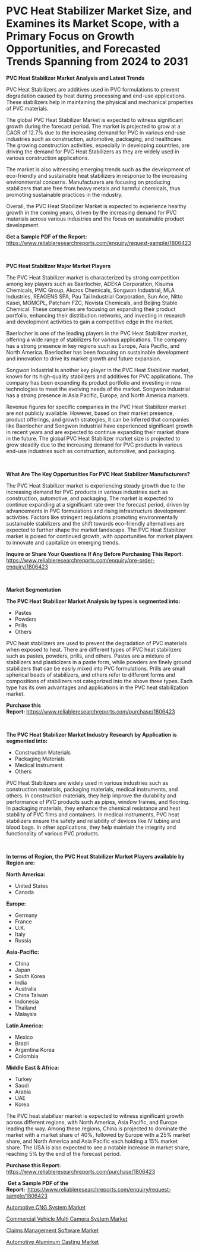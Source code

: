 <p><h1>PVC Heat Stabilizer Market Size, and Examines its Market Scope, with a Primary Focus on Growth Opportunities, and Forecasted Trends Spanning from 2024 to 2031</h1></p><p><strong>PVC Heat Stabilizer Market Analysis and Latest Trends</strong></p>
<p><p>PVC Heat Stabilizers are additives used in PVC formulations to prevent degradation caused by heat during processing and end-use applications. These stabilizers help in maintaining the physical and mechanical properties of PVC materials.</p><p>The global PVC Heat Stabilizer Market is expected to witness significant growth during the forecast period. The market is projected to grow at a CAGR of 12.7% due to the increasing demand for PVC in various end-use industries such as construction, automotive, packaging, and healthcare. The growing construction activities, especially in developing countries, are driving the demand for PVC Heat Stabilizers as they are widely used in various construction applications.</p><p>The market is also witnessing emerging trends such as the development of eco-friendly and sustainable heat stabilizers in response to the increasing environmental concerns. Manufacturers are focusing on producing stabilizers that are free from heavy metals and harmful chemicals, thus promoting sustainable practices in the industry.</p><p>Overall, the PVC Heat Stabilizer Market is expected to experience healthy growth in the coming years, driven by the increasing demand for PVC materials across various industries and the focus on sustainable product development.</p></p>
<p><strong>Get a Sample PDF of the Report:&nbsp;</strong> <a href="https://www.reliableresearchreports.com/enquiry/request-sample/1806423">https://www.reliableresearchreports.com/enquiry/request-sample/1806423</a></p>
<p>&nbsp;</p>
<p><strong>PVC Heat Stabilizer Major Market Players</strong></p>
<p><p>The PVC Heat Stabilizer market is characterized by strong competition among key players such as Baerlocher, ADEKA Corporation, Kisuma Chemicals, PMC Group, Akcros Chemicals, Songwon Industrial, MLA Industries, REAGENS SPA, Pau Tai Industrial Corporation, Sun Ace, Nitto Kasei, MOMCPL, Patcham FZC, Novista Chemicals, and Beijing Stable Chemical. These companies are focusing on expanding their product portfolio, enhancing their distribution networks, and investing in research and development activities to gain a competitive edge in the market.</p><p>Baerlocher is one of the leading players in the PVC Heat Stabilizer market, offering a wide range of stabilizers for various applications. The company has a strong presence in key regions such as Europe, Asia Pacific, and North America. Baerlocher has been focusing on sustainable development and innovation to drive its market growth and future expansion. </p><p>Songwon Industrial is another key player in the PVC Heat Stabilizer market, known for its high-quality stabilizers and additives for PVC applications. The company has been expanding its product portfolio and investing in new technologies to meet the evolving needs of the market. Songwon Industrial has a strong presence in Asia Pacific, Europe, and North America markets.</p><p>Revenue figures for specific companies in the PVC Heat Stabilizer market are not publicly available. However, based on their market presence, product offerings, and growth strategies, it can be inferred that companies like Baerlocher and Songwon Industrial have experienced significant growth in recent years and are expected to continue expanding their market share in the future. The global PVC Heat Stabilizer market size is projected to grow steadily due to the increasing demand for PVC products in various end-use industries such as construction, automotive, and packaging.</p></p>
<p>&nbsp;</p>
<p><strong>What Are The Key Opportunities For PVC Heat Stabilizer Manufacturers?</strong></p>
<p><p>The PVC Heat Stabilizer market is experiencing steady growth due to the increasing demand for PVC products in various industries such as construction, automotive, and packaging. The market is expected to continue expanding at a significant rate over the forecast period, driven by advancements in PVC formulations and rising infrastructure development activities. Factors like stringent regulations promoting environmentally sustainable stabilizers and the shift towards eco-friendly alternatives are expected to further shape the market landscape. The PVC Heat Stabilizer market is poised for continued growth, with opportunities for market players to innovate and capitalize on emerging trends.</p></p>
<p><strong>Inquire or Share Your Questions If Any Before Purchasing This Report:</strong> <a href="https://www.reliableresearchreports.com/enquiry/pre-order-enquiry/1806423">https://www.reliableresearchreports.com/enquiry/pre-order-enquiry/1806423</a></p>
<p>&nbsp;</p>
<p><strong>Market Segmentation</strong></p>
<p><strong>The PVC Heat Stabilizer Market Analysis by types is segmented into:</strong></p>
<p><ul><li>Pastes</li><li>Powders</li><li>Prills</li><li>Others</li></ul></p>
<p><p>PVC heat stabilizers are used to prevent the degradation of PVC materials when exposed to heat. There are different types of PVC heat stabilizers such as pastes, powders, prills, and others. Pastes are a mixture of stabilizers and plasticizers in a paste form, while powders are finely ground stabilizers that can be easily mixed into PVC formulations. Prills are small spherical beads of stabilizers, and others refer to different forms and compositions of stabilizers not categorized into the above three types. Each type has its own advantages and applications in the PVC heat stabilization market.</p></p>
<p><strong>Purchase this Report:&nbsp;</strong><a href="https://www.reliableresearchreports.com/purchase/1806423">https://www.reliableresearchreports.com/purchase/1806423</a></p>
<p>&nbsp;</p>
<p><strong>The PVC Heat Stabilizer Market Industry Research by Application is segmented into:</strong></p>
<p><ul><li>Construction Materials</li><li>Packaging Materials</li><li>Medical Instrument</li><li>Others</li></ul></p>
<p><p>PVC Heat Stabilizers are widely used in various industries such as construction materials, packaging materials, medical instruments, and others. In construction materials, they help improve the durability and performance of PVC products such as pipes, window frames, and flooring. In packaging materials, they enhance the chemical resistance and heat stability of PVC films and containers. In medical instruments, PVC heat stabilizers ensure the safety and reliability of devices like IV tubing and blood bags. In other applications, they help maintain the integrity and functionality of various PVC products.</p></p>
<p>&nbsp;</p>
<p><strong>In terms of Region, the PVC Heat Stabilizer Market Players available by Region are:</strong></p>
<p>
    <p> <strong> North America: </strong>
        <ul>
            <li>United States</li>
            <li>Canada</li>
        </ul>
        </p> 
    <p> <strong> Europe: </strong>
        <ul>
            <li>Germany</li>
            <li>France</li>
            <li>U.K.</li>
            <li>Italy</li>
            <li>Russia</li>
        </ul>
        </p> 
    <p> <strong> Asia-Pacific: </strong>
        <ul>
            <li>China</li>
            <li>Japan</li>
            <li>South Korea</li>
            <li>India</li>
            <li>Australia</li>
            <li>China Taiwan</li>
            <li>Indonesia</li>
            <li>Thailand</li>
            <li>Malaysia</li>
        </ul>
        </p> 
    <p> <strong> Latin America: </strong>
        <ul>
            <li>Mexico</li>
            <li>Brazil</li>
            <li>Argentina Korea</li>
            <li>Colombia</li>
        </ul>
        </p> 
    <p> <strong> Middle East & Africa: </strong>
        <ul>
            <li>Turkey</li>
            <li>Saudi</li>
            <li>Arabia</li>
            <li>UAE</li>
            <li>Korea</li>
        </ul>
    </p>
    </p>
<p><p>The PVC heat stabilizer market is expected to witness significant growth across different regions, with North America, Asia Pacific, and Europe leading the way. Among these regions, China is projected to dominate the market with a market share of 40%, followed by Europe with a 25% market share, and North America and Asia Pacific each holding a 15% market share. The USA is also expected to see a notable increase in market share, reaching 5% by the end of the forecast period.</p></p>
<p><strong>Purchase this Report: </strong><a href="https://www.reliableresearchreports.com/purchase/1806423">https://www.reliableresearchreports.com/purchase/1806423</a></p>
<p>&nbsp;<strong>Get a Sample PDF of the Report:&nbsp;&nbsp;</strong><a href="https://www.reliableresearchreports.com/enquiry/request-sample/1806423">https://www.reliableresearchreports.com/enquiry/request-sample/1806423</a></p>
<p><strong></strong></p>
<p><p><a href="https://view.publitas.com/reportprime-1/automotive-cng-system-market-offers-provide-insightful-data-for-the-time-period-from-2023-to-2030-and-also-provide-analysis-based-on-application-type-and-region/">Automotive CNG System Market</a></p><p><a href="https://view.publitas.com/reportprime-1/commercial-vehicle-multi-camera-system-market-size-growing-and-forecasted-for-period-from-2023-2030-and-provides-complete-market-analysis-of-this-market/">Commercial Vehicle Multi Camera System Market</a></p><p><a href="https://simplistic-meeting-7ee.notion.site/Claims-Management-Software-Market-Provides-a-Comprehensive-Analysis-Including-a-Macro-Overview-of-th-10ffa769bde54b64afbdf5a0afbedb6a">Claims Management Software Market</a></p><p><a href="https://view.publitas.com/reportprime-1/automotive-aluminum-casting-market-size-growth-outlook-from-2023-to-2030-projecting-at-markets-trends-analysis-by-application-regional-outlook-and-revenue/">Automotive Aluminum Casting Market</a></p></p>